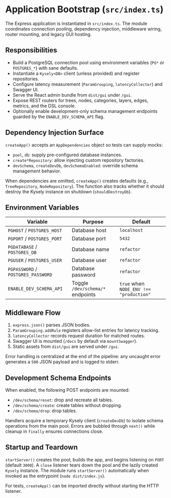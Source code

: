 # Application Bootstrap (`src/index.ts`)

The Express application is instantiated in `src/index.ts`. The module coordinates connection pooling, dependency injection, middleware wiring, router mounting, and legacy GUI hosting.

## Responsibilities
- Build a PostgreSQL connection pool using environment variables (`PG*` or `POSTGRES_*`) with sane defaults.
- Instantiate a `Kysely<DB>` client (unless provided) and register repositories.
- Configure latency measurement (`ParamGrouping`, `latencyCollector`) and Swagger UI.
- Serve the React admin bundle from `dist/gui` under `/gui`.
- Expose REST routers for trees, nodes, categories, layers, edges, metrics, and the DSL console.
- Optionally enable development-only schema management endpoints guarded by the `ENABLE_DEV_SCHEMA_API` flag.

## Dependency Injection Surface
`createApp()` accepts an `AppDependencies` object so tests can supply mocks:

- `pool`, `db`: supply pre-configured database instances.
- `create*Repository`: allow injecting custom repository factories.
- `devSchema`, `createDevDb`, `devSchemaEnabled`: override schema management behavior.

When dependencies are omitted, `createApp()` creates defaults (e.g., `TreeRepository`, `NodeRepository`). The function also tracks whether it should destroy the Kysely instance on shutdown (`shouldDestroyDb`).

## Environment Variables

| Variable | Purpose | Default |
| -------- | ------- | ------- |
| `PGHOST` / `POSTGRES_HOST` | Database host | `localhost` |
| `PGPORT` / `POSTGRES_PORT` | Database port | `5432` |
| `PGDATABASE` / `POSTGRES_DB` | Database name | `refactor` |
| `PGUSER` / `POSTGRES_USER` | Database user | `refactor` |
| `PGPASSWORD` / `POSTGRES_PASSWORD` | Database password | `refactor` |
| `ENABLE_DEV_SCHEMA_API` | Toggle `/dev/schema/*` endpoints | `true` when `NODE_ENV !== "production"` |

## Middleware Flow
1. `express.json()` parses JSON bodies.
2. `ParamGrouping.addRule` registers allow-list entries for latency tracking.
3. `latencyCollector` records request duration for matched routes.
4. Swagger UI is mounted (`/docs` by default via `mountSwagger`).
5. Static assets from `dist/gui` are served under `/gui`.

Error handling is centralized at the end of the pipeline: any uncaught error generates a `500` JSON payload and is logged to stderr.

## Development Schema Endpoints
When enabled, the following POST endpoints are mounted:

- `/dev/schema/reset`: drop and recreate all tables.
- `/dev/schema/create`: create tables without dropping.
- `/dev/schema/drop`: drop tables.

Handlers acquire a temporary Kysely client (`createDevDb`) to isolate schema operations from the main pool. Errors are bubbled through `next()` while cleanup in `finally` ensures connections close.

## Startup and Teardown
`startServer()` creates the pool, builds the app, and begins listening on `PORT` (default `3000`). A `close` listener tears down the pool and the lazily created `Kysely` instance. The module runs `startServer()` automatically when invoked as the entrypoint (`node dist/index.js`).  

For tests, `createApp()` can be imported directly without starting the HTTP listener.

